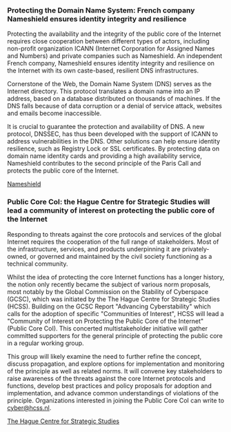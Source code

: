 ### Protecting the Domain Name System: French company Nameshield ensures identity integrity and resilience

Protecting the availability and the integrity of the public core of the Internet requires close cooperation between different types of actors, including non-profit organization ICANN (Internet Corporation for Assigned Names and Numbers) and private companies such as Nameshield. An independent French company, Nameshield ensures identity integrity and resilience on the Internet with its own caste-based, resilient DNS infrastructures.

Cornerstone of the Web, the Domain Name System (DNS) serves as the Internet directory. This protocol translates a domain name into an IP address, based on a database distributed on thousands of machines. If the DNS falls because of data corruption or a denial of service attack, websites and emails become inaccessible.

It is crucial to guarantee the protection and availability of DNS. A new protocol, DNSSEC, has thus been developed with the support of ICANN to address vulnerabilities in the DNS. Other solutions can help ensure identity resilience, such as Registry Lock or SSL certificates. By protecting data on domain name identity cards and providing a high availability service, Nameshield contributes to the second principle of the Paris Call and protects the public core of the Internet.

[Nameshield](https://www.nameshield.com/)

### Public Core CoI: the Hague Centre for Strategic Studies will lead a community of interest on protecting the public core of the Internet

Responding to threats against the core protocols and services of the global Internet requires the cooperation of the full range of stakeholders. Most of the infrastructure, services, and products underpinning it are privately-owned, or governed and maintained by the civil society functioning as a technical community.

Whilst the idea of protecting the core Internet functions has a longer history, the notion only recently became the subject of various norm proposals, most notably by the Global Commission on the Stability of Cyberspace (GCSC), which was initiated by the The Hague Centre for Strategic Studies (HCSS). Building on the GCSC Report "Advancing Cyberstability" which calls for the adoption of specific "Communities of Interest", HCSS will lead a "Community of Interest on Protecting the Public Core of the Internet" (Public Core CoI). This concerted multistakeholder initiative will gather committed supporters for the general principle of protecting the public core in a regular working group.

This group will likely examine the need to further refine the concept, discuss propagation, and explore options for implementation and monitoring of the principle as well as related norms. It will convene key stakeholders to raise awareness of the threats against the core Internet protocols and functions, develop best practices and policy proposals for adoption and implementation, and advance common understandings of violations of the principle. Organizations interested in joining the Public Core CoI can write to cyber@hcss.nl.

[The Hague Centre for Strategic Studies](https://hcss.nl/)
